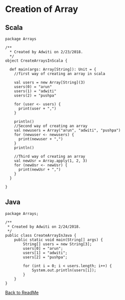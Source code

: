 # Creation of Array

## Scala

    package Arrays
    
    /**
      * Created by Adwiti on 2/23/2018.
      */
    object CreateArraysInScala {
    
      def main(args: Array[String]): Unit = {
        //first way of creating an array in scala
    
        val users = new Array[String](3)
        users(0) = "arun"
        users(1) = "adwiti"
        users(2) = "pushpa"
    
        for (user <- users) {
          print(user + ",")
        }
    
        println()
        //Second way of creating an array
        val newusers = Array("arun", "adwiti", "pushpa")
        for (newuser <- newusers) {
          print(newuser + ",")
        }
        println()
    
        //Third way of creating an array
        val newUsr = Array.apply(1, 2, 3)
        for (newUsr <- newUsr) {
          print(newUsr + ",")
        }
      }
    
    }


## Java

    package Arrays;
    
    /**
     * Created by Adwiti on 2/24/2018.
     */
    public class CreateArrayInJava {
        public static void main(String[] args) {
            String[] users = new String[3];
            users[0] = "arun";
            users[1] = "adwiti";
            users[2] = "pushpa";
    
            for (int i = 0; i < users.length; i++) {
                System.out.println(users[i]);
            }
        }
    }
[Back to ReadMe](https://github.com/arun786/ScalaProject_1)